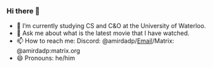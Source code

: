 ### Hi there 👋

- 🔭 I’m currently studying CS and C&O at the University of Waterloo.
- 💬 Ask me about what is the latest movie that I have watched.
- 📫 How to reach me: Discord: @amirdadp/[Email](https://adadpour.site/email)/Matrix: @amirdadp:matrix.org
- 😄 Pronouns: he/him
